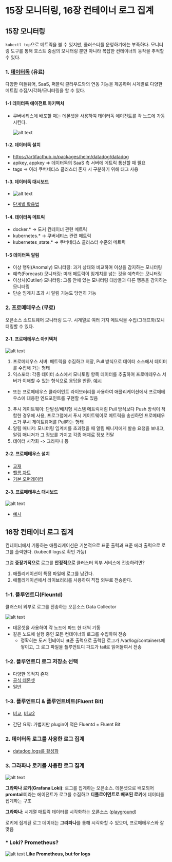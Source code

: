 # 15장 모니터링, 16장 컨테이너 로그 집계

## 15장 모니터링

`kubectl top`으로 메트릭을 볼 수 있지만, 클러스터를 운영하기에는 부족하다. 모니터링 도구를 통해 호스트 중심의 모니터링 뿐만 아니라 복잡한 컨테이너의 동작을 추적할 수 있다.

### 1. [데이터독](https://docs.datadoghq.com/ko/getting_started/application/) (유료)

다양한 미들웨어, SaaS, 퍼블릭 클라우드와의 연동 기능을 제공하며 시계열로 다양한 메트립 수집/시각화/모니터링을 할 수 있다.

#### 1-1 데이터독 에이전트 아키텍처

- 쿠버네티스에 배포할 때는 데몬셋을 사용하여 데이터독 에이전트를 각 노드에 가동시킨다.

  ![alt text](images/arch.png)

#### 1-2. 데이터독 설치

- https://artifacthub.io/packages/helm/datadog/datadog
- apikey, appkey => 데이터독의 SaaS 측 서버에 메트릭 통신할 때 필요
- tags => 여러 쿠버네티스 클러스터 존재 시 구분하기 위해 태그 사용

#### 1-3. 데이터독 대시보드

- ![alt text](images/datadog-k8s.png)

- [단계별 활용법](https://www.datadoghq.com/blog/monitoring-kubernetes-era/)

#### 1-4. 데이터독 메트릭

- docker.* -> 도커 컨테이너 관련 메트릭
- kubernetes.* -> 쿠버네티스 관련 메트릭
- kubernetes_state.* -> 쿠버네티스 클러스터 수준의 메트릭

#### 1-5 데이터독 알림

- 이상 행위(Anomaly) 모니터링: 과거 상태와 비교하여 이상을 감지하는 모니터링
- 예측(Forecast) 모니터링: 미래 메트릭이 임계치를 넘는 것을 예측하는 모니터링
- 이상치(Outlier) 모니터링: 그룹 안에 있는 모니터링 대상들과 다른 행동을 감지하는 모니터링
- 단순 임계치 초과 시 알림 기능도 당연히 가능

### 2. 프로메테우스 (무료)

오픈소스 소프트웨어 모니터링 도구. 시계열로 여러 가지 메트릭을 수집/그래프화/모니터링할 수 있다.

#### 2-1. 프로메테우스 아키텍처

![alt text](images/prom-arch.png)

1. 프로메테우스 서버: 메트릭을 수집하고 저장, Pull 방식으로 데이터 소스에서 데이터를 수집해 가는 형태
2. 익스포터: 각종 데이터 소스에서 모니토링 항목 데이터를 추출하여 프로메테우스 서버가 이해할 수 있는 형식으로 응답을 반환. [예시](https://prometheus.io/docs/instrumenting/exporters/)
  - 또는 프로메테우스 클라이언트 라이브러리를 사용하여 애플리케이션에서 프로메테우스에 대응한 엔드포인트를 구현할 수도 있음
3. 푸시 게이트웨이: 단발성/배치형 시스템 메트릭처럼 Pull 방식보다 Push 방식이 적합한 경우에 사용, 프로그램에서 푸시 게이트웨이로 메트릭을 송신하면 프로메테우스가 푸시 게이트웨어를 Pull하는 형태
4. 알림 매니저: 모니터링 임계치를 초과했을 때 알림 매니저에게 발송 요청을 보내고, 알림 매니저가 그 정보를 가지고 각종 매체로 정보 전달
5. 데이터 시각화 -> 그라파나 등

#### 2-2. 프로메테우스 설치

- [교재](https://github.com/prometheus-operator/kube-prometheus)
- [헬름 차트](https://artifacthub.io/packages/helm/prometheus-community/prometheus)
- [기본 오퍼레이터](https://github.com/prometheus-operator/prometheus-operator)

#### 2-3. 프로메테우스 대시보드

![alt text](images/prom-dash.png)

- [예시](https://grafana.com/grafana/dashboards/315-kubernetes-cluster-monitoring-via-prometheus/)

## 16장 컨테이너 로그 집계

컨테이너에서 기동하는 애플리케이션은 기본적으로 표준 출력과 표준 에러 출력으로 로그를 출력한다. (kubectl logs로 확인 가능) 

그럼 **중장기적으로** 로그를 **안정적으로** 클러스터 외부 서비스에 전송하려면?
  1. 애플리케이션이 특정 파일에 로그를 남긴다.
  2. 애플리케이션에서 라이브러리를 사용하여 직접 외부로 전송한다.

### 1-1. 플루언트디(Fleuntd)

클러스터 외부로 로그를 전송하는 오픈소스 Data Collector

![alt text](images/fluentd.png)

- 데몬셋을 사용하여 각 노드에 파드 한 대씩 기동
- 같은 노드에 실행 중인 모든 컨테이너의 로그를 수집하여 전송
  - 정확히는 도커 컨테이너 표준 출력으로 출력된 로그가 /var/log/containers에 쌓이고, 그 로그 파일을 플루언트디 파드가 tail로 읽어들여서 전송

### 1-2. 플루언트디 로그 저장소 선택

- 다양한 목적지 존재
- [공식 데몬셋](https://github.com/fluent/fluentd-kubernetes-daemonset?tab=readme-ov-file)
- [일반](https://www.fluentd.org/guides/recipes/elasticsearch-and-s3)

### 1-3. 플루언트디 & 플루언트비트(Fluent Bit)

- [비교](https://docs.fluentbit.io/manual/about/fluentd-and-fluent-bit), [비교2](https://betterstack.com/community/logging/fluentd-vs-fluent-bit/#7-user-interface-fluentd-wins)

- 간단 요약: 가볍지만 plugin이 적은 Fluentd = Fluent Bit

### 2. 데이터독 로그를 사용한 로그 집계

- [datadog.logs를 활성화](https://artifacthub.io/packages/helm/datadog/datadog#enabling-log-collection)

### 3. 그라파나 로키를 사용한 로그 집계

![alt text](images/loki.png)

**그라파나 로키(Grafana Loki)**: 로그를 집계하는 오픈소스. 데몬셋으로 배포되어 **promtail**이라는 에이전트가 로그를 수집하고 **디플로이먼트로 배포된 로키**에 데이터를 집계하는 구조

**그라파나**: 시계열 매트릭 데이터를 시각화하는 오픈소스 ([playground](https://play.grafana.org/d/000000012/grafana-play-home?orgId=1))

로키에 집계된 로그 데이터는 **그라파나**를 통해 시각화할 수 있으며, 프로메테우스와 잘 맞음

### \* Loki? Prometheus?

![alt text](images/github.png)
**Like Prometheus, but for logs**